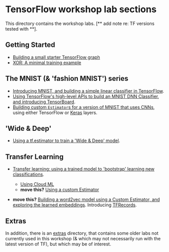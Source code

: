 
# TensorFlow workshop lab sections

This directory contains the workshop labs. [** add note re: TF versions tested with **].

## Getting Started

- [Building a small starter TensorFlow graph](starter_tf_graph/README.md)
- [XOR: A minimal training example](xor/README.md)

## The MNIST (& 'fashion MNIST') series

- [Introducing MNIST, and building a simple linear classifier in TensorFlow](mnist_series/01_README_mnist_simple.md).
- [Using TensorFlow's high-level APIs to build an MNIST DNN Classifier, and introducing TensorBoard](mnist_series/02_README_mnist_tflearn.md).
- [Building custom `Estimator`s for a version of MNIST that uses CNNs](mnist_series/mnist_cnn_custom_estimator/README.md), using either TensorFlow or [Keras](https://keras.io/) layers.


## 'Wide & Deep'

- [Using a tf.estimator to train a 'Wide & Deep' model](wide_n_deep/README.md).

## Transfer Learning

- [Transfer learning: using a trained model to 'bootstrap' learning new classifications](transfer_learning/README.md).
    + [Using Cloud ML](transfer_learning/cloudml)
    + **move this?** [Using a custom Estimator](transfer_learning/TF_Estimator)

- **move this?** [Building a word2vec model using a Custom Estimator, and exploring the learned embeddings](word2vec/README.md). Introducing [TFRecords](https://www.tensorflow.org/versions/r0.11/api_docs/python/python_io.html#data-io-python-functions).


## Extras

In addition, there is an [extras](extras/README.md) directory, that contains some older labs not currently used in this workshop (& which may not necessarily run with the latest version of TF), but which may be of interest.
